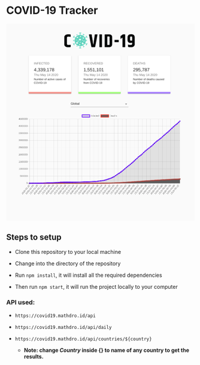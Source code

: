 # COVID-19 Tracker

![COVID-19 Tracker Image](./src/images/COVID.png)



## Steps to setup

* Clone this repository to your local machine

* Change into the directory of the repository

* Run `npm install`, it will install all the required dependencies

* Then run `npm start`, it will run the project locally to your computer



### API used:

* `https://covid19.mathdro.id/api`

* `https://covid19.mathdro.id/api/daily`

* `https://covid19.mathdro.id/api/countries/${country}`
  * **Note: change _Country_ inside {} to name of any country to get the results.**
  




